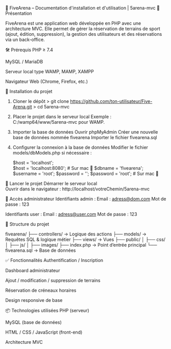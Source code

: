 📘 FiveArena – Documentation d'installation et d'utilisation | 5arena-mvc
🧾 Présentation

FiveArena est une application web développée en PHP avec une architecture MVC.
Elle permet de gérer la réservation de terrains de sport (ajout, édition, suppression), la gestion des utilisateurs et des réservations via un back-office.


🛠️ Prérequis
  PHP ≥ 7.4
  
  MySQL / MariaDB
  
  Serveur local type WAMP, MAMP, XAMPP
  
  Navigateur Web (Chrome, Firefox, etc.)


📂 Installation du projet
  1. Cloner le dépôt
    > git clone https://github.com/ton-utilisateur/Five-Arena.git
    > cd 5arena-mvc

  2. Placer le projet dans le serveur local
    Exemple : C:/wamp64/www/5arena-mvc pour WAMP.
  
  3. Importer la base de données
    Ouvrir phpMyAdmin
     Créer une nouvelle base de données nommée fivearena
     Importer le fichier fivearena.sql
  
  4. Configurer la connexion à la base de données
    Modifier le fichier models/dbModels.php si nécessaire :
  
      $host = 'localhost';    
      $host = 'localhost:8080';    # Sur mac 🍎
      $dbname = 'fivearena';
      $username = 'root';
      $password = '';
      $password = 'root';          # Sur mac 🍎


🚀 Lancer le projet
  Démarrer le serveur local  
  Ouvrir dans le navigateur : http://localhost/votreChemin/5arena-mvc


🔐 Accès administrateur
  Identifiants admin :
    Email : adress@dom.com
    Mot de passe : 123

  Identifiants user :
    Email : adress@user.com
    Mot de passe : 123


📁 Structure du projet

  fivearena/
  ├── controllers/         → Logique des actions
  ├── models/              → Requêtes SQL & logique métier
  ├── views/               → Vues
  ├── public/
  │   ├── css/
  │   ├── js/
  │   ├── images/
  ├── index.php            → Point d’entrée principal
  └── fivearena.sql        → Base de données


✅ Fonctionnalités
  Authentification / Inscription
  
  Dashboard administrateur
  
  Ajout / modification / suppression de terrains
  
  Réservation de créneaux horaires
  
  Design responsive de base


📦 Technologies utilisées
  PHP (serveur)
  
  MySQL (base de données)
  
  HTML / CSS / JavaScript (front-end)
  
  Architecture MVC
